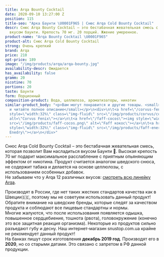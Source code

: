 ```yaml
---
title: Arqa Bounty Cocktail
date: 2020-09-10 13:27:00 Z
position: 115
title-seo: "Арка Баунти \U0001F965 | Снюс Arqa Cold Bounty Cocktail"
descr: Снюс Arqa Bounty Cocktail – это бестабачная жевательная смесь с превосходным
  вкусом баунти. Крепость 70 мг. 20 порций. Жжение умеренное.
product-name: "Arqa Bounty Cocktail \U0001F965"
product-alt: Снюс Arqa Cold Bounty Cocktail
strong: Очень крепкий
brand: Arqa
price: 210
opt-price: 189
image: "/img/products/arqa/arqa-bounty.jpg"
availability-descr: Ожидается
has_availability: false
gramm: 20
nicotine: 70
portions: 20
taste: Баунти
form: Порционный
composition-product: Вода, целлюлоза, ароматизаторы, никотин
similar-product_body: "<p>Вам могут понравится и другие товары. <small>Жмите на картинки
  и читайте полное описание</small></p>\n<div>\n\t<a href=\"/corvus-fenix-barberry\"><img
  style=\"width:32%\" class=\"img-fluid\" src=\"/img/products/corvus/corvus-fenix.png\"
  alt=\"Corvus Fenix\"></a>\n\t<a href=\"/faff-cocos\"><img style=\"width:32%\" class=\"img-fluid\"
  src=\"/img/products/faff-cocos.png\" alt=\"Faff кокос\"></a>\n\t<a href=\"/faff-snus-energy\"><img
  style=\"width:32%\" class=\"img-fluid\" src=\"/img/products/faff-energy.png\" alt=\"Faff
  Enedry\"></a>\n</div>"
---
```


Снюс Arqa Cold Bounty Cocktail – это бестабачная жевательная смесь, которая позволит Вам насладиться вкусом Баунти 🥥. Высокая крепость 70 мг подарит максимальное расслабление с приятным опьяняющим эффектом от никотина. Продукт считается аналогом шведского снюса, не содержит табака и делается на основе целлюлозы, с использованием особенных добавок.<br>
Не забываем что у Arqa 12 различных вкусов: [смотреть всю линейку Arqa](/arqa).

Производят в России, где нет таких жестких стандартов качества как в Швеции🇸🇪, поэтому мы не советуем использовать данный продукт! Обратите внимание на шведские бренды, которые следят за качеством продукта и соблюдают все пищевые стандартны и нормы.<br>
Многие жалуются, что после использования появляется одышка, повышенное сердцебиение, тошнота (рвота), головокружение (конечно это все защитная реакция организма). Некоторые из продуктов сильно разъедают губу и десну. Наш интернет-магазин snustop.com.ua крайне не рекомендует данный продукт!<br>
На банках пишут срок изготовления **декабрь 2019 год**. Производят его в **2020**, но со старыми датами. Это связано с запретом в РФ данной продукции.